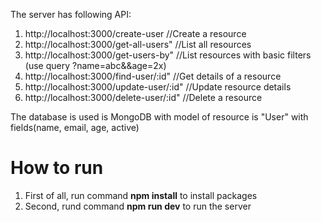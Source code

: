 The server has following API:

1. http://localhost:3000/create-user //Create a resource
2. http://localhost:3000/get-all-users" //List all resources
3. http://localhost:3000/get-users-by" //List resources with basic filters (use query ?name=abc&&age=2x)
4. http://localhost:3000/find-user/:id" //Get details of a resource
5. http://localhost:3000/update-user/:id" //Update resource details
6. http://localhost:3000/delete-user/:id" //Delete a resource

The database is used is MongoDB with model of resource is "User" with fields(name, email, age, active)

# How to run #

1. First of all, run command **npm install** to install packages
2. Second, rund command **npm run dev** to run the server
